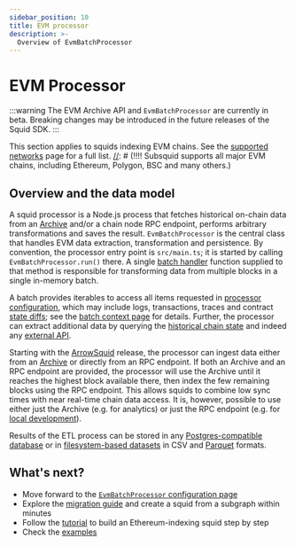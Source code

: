 ```yaml
---
sidebar_position: 10
title: EVM processor
description: >-
  Overview of EvmBatchProcessor
---
```


# EVM Processor

:::warning
The EVM Archive API and `EvmBatchProcessor` are currently in beta. Breaking changes may be introduced in the future releases of the Squid SDK.
:::

This section applies to squids indexing EVM chains. See the [supported networks](/evm-indexing/supported-networks) page for a full list.
[//]: # (!!!! Subsquid supports all major EVM chains, including Ethereum, Polygon, BSC and many others.)

## Overview and the data model

A squid processor is a Node.js process that fetches historical on-chain data from an [Archive](/archives) and/or a chain node RPC endpoint, performs arbitrary transformations and saves the result. `EvmBatchProcessor` is the central class that handles EVM data extraction, transformation and persistence. By convention, the processor entry point is `src/main.ts`; it is started by calling `EvmBatchProcessor.run()` there. A single [batch handler](/basics/batch-processing) function supplied to that method is responsible for transforming data from multiple blocks in a single in-memory batch.

[//]: # (???? Update with the final processor capabilities)

A batch provides iterables to access all items requested in [processor configuration](../configuration), which may include logs, transactions, traces and contract [state diffs](../configuration/state-diffs/); see the [batch context page](../context-interfaces/) for details. Further, the processor can extract additional data by querying the [historical chain state](../query-state) and indeed any [external API](https://github.com/subsquid/squid-external-api-example).

Starting with the [ArrowSquid](/dead) release, the processor can ingest data either from an [Archive](/archives) or directly from an RPC endpoint. If both an Archive and an RPC endpoint are provided, the processor will use the Archive until it reaches the highest block available there, then index the few remaining blocks using the RPC endpoint. This allows squids to combine low sync times with near real-time chain data access. It is, however, possible to use either just the Archive (e.g. for analytics) or just the RPC endpoint (e.g. for [local development](/tutorials/ethereum-local-development)).

Results of the ETL process can be stored in any [Postgres-compatible database](/basics/store/typeorm-store/) or in [filesystem-based datasets](/basics/store/file-store/) in CSV and [Parquet](https://parquet.apache.org) formats.

[//]: # (???? The illustration needs updating)

[//]: # (!!!! A typical processor looks as below:)
[//]: # (!!!! Batch processor context/img/batch-context.png)

## What's next?

- Move forward to the [`EvmBatchProcessor` configuration page](../configuration)
- Explore the [migration guide](/migrate/migrate-subgraph/) and create a squid from a subgraph within minutes
- Follow the [tutorial](/tutorials/create-an-ethereum-processing-squid/) to build an Ethereum-indexing squid step by step
- Check the [examples](/examples)
